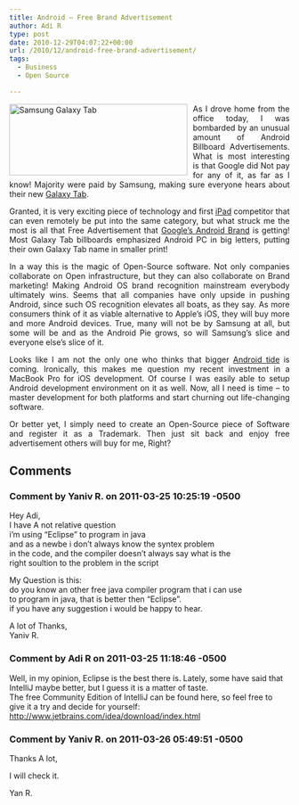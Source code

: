```yaml
---
title: Android – Free Brand Advertisement
author: Adi R
type: post
date: 2010-12-29T04:07:22+00:00
url: /2010/12/android-free-brand-advertisement/
tags:
  - Business
  - Open Source

---
```

<p align="justify">
  <a href="http://galaxytab.samsungmobile.com/" target="_blank"><img style="background-image: none; border-bottom: 0px; border-left: 0px; margin: 0px 10px 0px 0px; padding-left: 0px; padding-right: 0px; display: inline; float: left; border-top: 0px; border-right: 0px; padding-top: 0px" title="Samsung Galaxy Tab" border="0" alt="Samsung Galaxy Tab" align="left" src="https://i0.wp.com/www.adir1.com/uploads/2010/12/Samsung-Galaxy-Tab.jpg?resize=320%2C128" width="320" height="128" data-recalc-dims="1" /></a>As I drove home from the office today, I was bombarded by an unusual amount of Android Billboard Advertisements. What is most interesting is that Google did Not pay for any of it, as far as I know! Majority were paid by Samsung, making sure everyone hears about their new <a href="http://galaxytab.samsungmobile.com/" target="_blank">Galaxy Tab</a>.
</p>

<p align="justify">
  Granted, it is very exciting piece of technology and first <a href="http://www.apple.com/ipad/" target="_blank">iPad</a> competitor that can even remotely be put into the same category, but what struck me the most is all that Free Advertisement that <a href="http://www.android.com/branding.html" target="_blank">Google’s Android Brand</a> is getting! Most Galaxy Tab billboards emphasized Android PC in big letters, putting their own Galaxy Tab name in smaller print!
</p>

<p align="justify">
  In a way this is the magic of Open-Source software. Not only companies collaborate on Open infrastructure, but they can also collaborate on Brand marketing! Making Android OS brand recognition mainstream everybody ultimately wins. Seems that all companies have only upside in pushing Android, since such OS recognition elevates all boats, as they say. As more consumers think of it as viable alternative to Apple’s iOS, they will buy more and more Android devices. True, many will not be by Samsung at all, but some will be and as the Android Pie grows, so will Samsung’s slice and everyone else’s slice of it.
</p>

<p align="justify">
  Looks like I am not the only one who thinks that bigger <a href="http://tech.fortune.cnn.com/2010/12/22/2011-will-be-the-year-android-explodes/" target="_blank">Android tide</a> is coming. Ironically, this makes me question my recent investment in a MacBook Pro for iOS development. Of course I was easily able to setup Android development environment on it as well. Now, all I need is time &#8211; to master development for both platforms and start churning out life-changing software.
</p>

<p align="justify">
  Or better yet, I simply need to create an Open-Source piece of Software and register it as a Trademark. Then just sit back and enjoy free advertisement others will buy for me, Right?
</p>

## Comments

### Comment by Yaniv R. on 2011-03-25 10:25:19 -0500
Hey Adi,  
I have A not relative question  
i&#8217;m using &#8220;Eclipse&#8221; to program in java  
and as a newbe i don&#8217;t always know the syntex problem  
in the code, and the compiler doesn&#8217;t always say what is the  
right soultion to the problem in the script

My Question is this:  
do you know an other free java compiler program that i can use  
to program in java, that is better then &#8220;Eclipse&#8221;.  
if you have any suggestion i would be happy to hear.

A lot of Thanks,  
Yaniv R.

### Comment by Adi R on 2011-03-25 11:18:46 -0500
Well, in my opinion, Eclipse is the best there is. Lately, some have said that IntelliJ maybe better, but I guess it is a matter of taste.  
The free Community Edition of IntelliJ can be found here, so feel free to give it a try and decide for yourself:  
<a href="http://www.jetbrains.com/idea/download/index.html" rel="nofollow ugc">http://www.jetbrains.com/idea/download/index.html</a>

### Comment by Yaniv R. on 2011-03-26 05:49:51 -0500
Thanks A lot,

I will check it.

Yan R.
